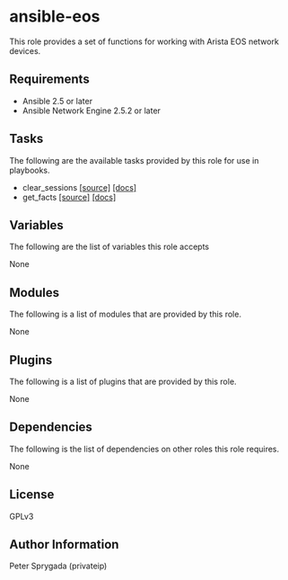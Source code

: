 # ansible-eos
This role provides a set of functions for working with Arista EOS network
devices.  

## Requirements
* Ansible 2.5 or later
* Ansible Network Engine 2.5.2 or later

## Tasks
The following are the available tasks provided by this role for use in
playbooks.

* clear_sessions [[source]](https://github.com/privateip/ansible-eos/blob/devel/tasks/clear_sessions.yaml) [[docs]](https://github.com/privateip/ansible-eos/blob/devel/docs/clear_sessions.md)
* get_facts [[source]](https://github.com/privateip/ansible-eos/blob/devel/tasks/get_facts.yaml) [[docs]](https://github.com/privateip/ansible-eos/blob/devel/docs/get_facts.md)

## Variables
The following are the list of variables this role accepts

None

## Modules
The following is a list of modules that are provided by this role.

None

## Plugins
The following is a list of plugins that are provided by this role.

None

## Dependencies
The following is the list of dependencies on other roles this role requires.

None

## License
GPLv3

## Author Information
Peter Sprygada (privateip)

